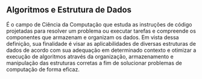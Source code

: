 ## Algoritmos e Estrutura de Dados
  É o campo de Ciência da Computação que estuda as instruções de código projetadas para resolver um problema ou executar tarefas e compreende os componentes que armazenam e organizam os dados. Em vista dessa definição, sua finalidade é visar as aplicabilidades de diversas estruturas de dados de acordo com sua adequação em determinado contexto e otimizar a execução de algoritmos através da organização, armazenamento e manipulação das estruturas corretas a fim de solucionar problemas de computação de forma eficaz.
